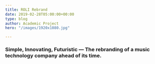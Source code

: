 ```yaml
---
title: ROLI Rebrand
date: 2019-02-28T05:00:00+00:00
type: blog
author: Academic Project
hero: "/images/1920x1080.jpg"

---
```

### Simple, Innovating, Futuristic — The rebranding of a music technology company ahead of its time.